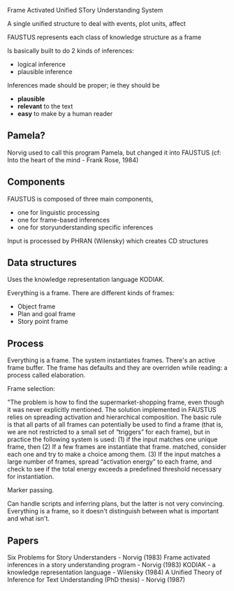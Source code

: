 Frame Activated Unified STory Understanding System

A single unified structure to deal with events, plot units, affect

FAUSTUS represents each class of knowledge structure as a frame

Is basically built to do 2 kinds of inferences:

* logical inference
* plausible inference

Inferences made should be proper; ie they should be

* __plausible__ 
* __relevant__ to the text
* __easy__ to make by a human reader

## Pamela?

Norvig used to call this program Pamela, but changed it into FAUSTUS (cf: Into the heart of the mind - Frank Rose,  1984)

## Components

FAUSTUS is composed of three main components,

* one for linguistic processing
* one for frame-based inferences
* one for storyunderstanding specific inferences

Input is processed by PHRAN (Wilensky) which creates CD structures

## Data structures

Uses the knowledge representation language KODIAK.

Everything is a frame. There are different kinds of frames:

* Object frame
* Plan and goal frame
* Story point frame

## Process

Everything is a frame. The system instantiates frames. There's an active frame buffer. The frame has defaults and they are overriden while reading: a process called elaboration.

Frame selection:

"The problem is how to find the supermarket-shopping frame, even though it was never explicitly mentioned. The solution implemented in FAUSTUS relies on spreading activation and hierarchical composition. The basic rule is that all parts of all frames can potentially be used to find a frame (that is, we are not restricted to a small set of “triggers” for each frame), but in practice the following system is used: (1) if the input matches one unique frame, then (2) If a few frames are instantiate that frame. matched, consider each one and try to make a choice among them. (3) If the input matches a large number of frames, spread “activation energy” to each frame, and check to see if the total energy exceeds a predefined threshold necessary for instantiation.

Marker passing.

Can handle scripts and inferring plans, but the latter is not very convincing. Everything is a frame, so it doesn't distinguish between what is important and what isn't.

## Papers

Six Problems for Story Understanders - Norvig (1983)
Frame activated inferences in a story understanding program - Norvig (1983)
KODIAK - a knowledge representation language - Wilensky (1984)
A Unified Theory of Inference for Text Understanding (PhD thesis) - Norvig (1987)
